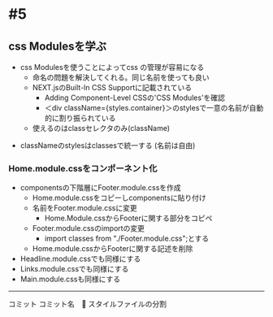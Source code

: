 # #5
## css Modulesを学ぶ
- css Modulesを使うことによってcss の管理が容易になる
  - 命名の問題を解決してくれる。同じ名前を使っても良い
  - NEXT.jsのBuilt-In CSS Supportに記載されている
    - Adding Component-Level CSSの'CSS Modules'を確認
    - ＜div className={styles.container}＞のstylesで一意の名前が自動的に割り振られている
  - 使えるのはclassセレクタのみ(className)

* classNameのstylesはclassesで統一する
(名前は自由)
### Home.module.cssをコンポーネント化
* componentsの下階層にFooter.module.cssを作成
  * Home.module.cssをコピーしcomponentsに貼り付け
  * 名前をFooter.module.cssに変更
    * Home.Module.cssからFooterに関する部分をコピペ
  * Footer.module.cssのimportの変更
    * import classes from "./Footer.module.css";とする
  * Home.module.cssからFooterに関する記述を削除
* Headline.module.cssでも同様にする
* Links.module.cssでも同様にする
* Main.module.cssも同様にする
---
コミット
コミット名　💄 スタイルファイルの分割